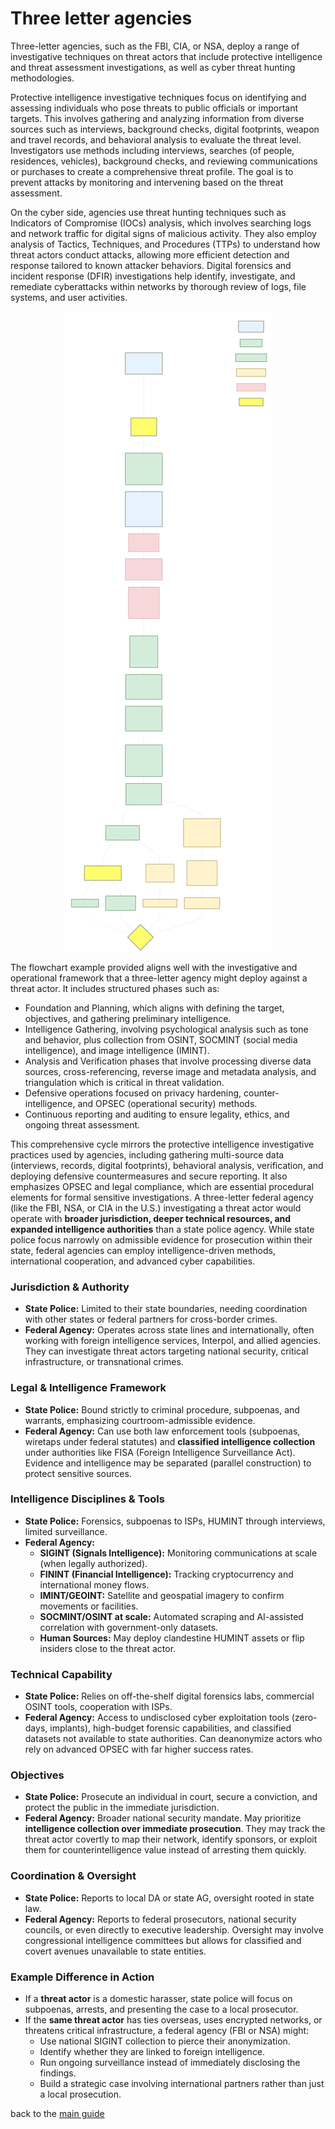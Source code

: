 # Three letter agencies

Three-letter agencies, such as the FBI, CIA, or NSA, deploy a range of investigative techniques on threat actors that include protective intelligence and threat assessment investigations, as well as cyber threat hunting methodologies.

Protective intelligence investigative techniques focus on identifying and assessing individuals who pose threats to public officials or important targets. This involves gathering and analyzing information from diverse sources such as interviews, background checks, digital footprints, weapon and travel records, and behavioral analysis to evaluate the threat level. Investigators use methods including interviews, searches (of people, residences, vehicles), background checks, and reviewing communications or purchases to create a comprehensive threat profile. The goal is to prevent attacks by monitoring and intervening based on the threat assessment.

On the cyber side, agencies use threat hunting techniques such as Indicators of Compromise (IOCs) analysis, which involves searching logs and network traffic for digital signs of malicious activity. They also employ analysis of Tactics, Techniques, and Procedures (TTPs) to understand how threat actors conduct attacks, allowing more efficient detection and response tailored to known attacker behaviors. Digital forensics and incident response (DFIR) investigations help identify, investigate, and remediate cyberattacks within networks by thorough review of logs, file systems, and user activities.

<p align="center">
<img width="auto" height="auto" alt="Digital Profiling" src="../../img/svg/OSINT-framework.svg" />
</p>

The flowchart example provided aligns well with the investigative and operational framework that a three-letter agency might deploy against a threat actor. It includes structured phases such as:

- Foundation and Planning, which aligns with defining the target, objectives, and gathering preliminary intelligence.
- Intelligence Gathering, involving psychological analysis such as tone and behavior, plus collection from OSINT, SOCMINT (social media intelligence), and image intelligence (IMINT).
- Analysis and Verification phases that involve processing diverse data sources, cross-referencing, reverse image and metadata analysis, and triangulation which is critical in threat validation.
- Defensive operations focused on privacy hardening, counter-intelligence, and OPSEC (operational security) methods.
- Continuous reporting and auditing to ensure legality, ethics, and ongoing threat assessment.

This comprehensive cycle mirrors the protective intelligence investigative practices used by agencies, including gathering multi-source data (interviews, records, digital footprints), behavioral analysis, verification, and deploying defensive countermeasures and secure reporting. It also emphasizes OPSEC and legal compliance, which are essential procedural elements for formal sensitive investigations. A three-letter federal agency (like the FBI, NSA, or CIA in the U.S.) investigating a threat actor would operate with **broader jurisdiction, deeper technical resources, and expanded intelligence authorities** than a state police agency. While state police focus narrowly on admissible evidence for prosecution within their state, federal agencies can employ intelligence-driven methods, international cooperation, and advanced cyber capabilities.  

### Jurisdiction & Authority
- **State Police:** Limited to their state boundaries, needing coordination with other states or federal partners for cross-border crimes.  
- **Federal Agency:** Operates across state lines and internationally, often working with foreign intelligence services, Interpol, and allied agencies. They can investigate threat actors targeting national security, critical infrastructure, or transnational crimes.

### Legal & Intelligence Framework
- **State Police:** Bound strictly to criminal procedure, subpoenas, and warrants, emphasizing courtroom-admissible evidence.  
- **Federal Agency:** Can use both law enforcement tools (subpoenas, wiretaps under federal statutes) and **classified intelligence collection** under authorities like FISA (Foreign Intelligence Surveillance Act). Evidence and intelligence may be separated (parallel construction) to protect sensitive sources.  

### Intelligence Disciplines & Tools
- **State Police:** Forensics, subpoenas to ISPs, HUMINT through interviews, limited surveillance.  
- **Federal Agency:**  
  - **SIGINT (Signals Intelligence):** Monitoring communications at scale (when legally authorized).  
  - **FININT (Financial Intelligence):** Tracking cryptocurrency and international money flows.  
  - **IMINT/GEOINT:** Satellite and geospatial imagery to confirm movements or facilities.  
  - **SOCMINT/OSINT at scale:** Automated scraping and AI-assisted correlation with government-only datasets.  
  - **Human Sources:** May deploy clandestine HUMINT assets or flip insiders close to the threat actor.  

### Technical Capability
- **State Police:** Relies on off-the-shelf digital forensics labs, commercial OSINT tools, cooperation with ISPs.  
- **Federal Agency:** Access to undisclosed cyber exploitation tools (zero-days, implants), high-budget forensic capabilities, and classified datasets not available to state authorities. Can deanonymize actors who rely on advanced OPSEC with far higher success rates.

### Objectives
- **State Police:** Prosecute an individual in court, secure a conviction, and protect the public in the immediate jurisdiction.  
- **Federal Agency:** Broader national security mandate. May prioritize **intelligence collection over immediate prosecution**. They may track the threat actor covertly to map their network, identify sponsors, or exploit them for counterintelligence value instead of arresting them quickly.

### Coordination & Oversight
- **State Police:** Reports to local DA or state AG, oversight rooted in state law.  
- **Federal Agency:** Reports to federal prosecutors, national security councils, or even directly to executive leadership. Oversight may involve congressional intelligence committees but allows for classified and covert avenues unavailable to state entities.

### Example Difference in Action
- If a **threat actor** is a domestic harasser, state police will focus on subpoenas, arrests, and presenting the case to a local prosecutor.  
- If the **same threat actor** has ties overseas, uses encrypted networks, or threatens critical infrastructure, a federal agency (FBI or NSA) might:  
  - Use national SIGINT collection to pierce their anonymization.  
  - Identify whether they are linked to foreign intelligence.  
  - Run ongoing surveillance instead of immediately disclosing the findings.  
  - Build a strategic case involving international partners rather than just a local prosecution.  

back to the [main guide](../../README.md)
